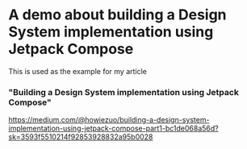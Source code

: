 # A demo about building a Design System implementation using Jetpack Compose

This is used as the example for my article

### "Building a Design System implementation using Jetpack Compose"

https://medium.com/@howiezuo/building-a-design-system-implementation-using-jetpack-compose-part1-bc1de068a56d?sk=3593f5510214f92853928832a95b0028
